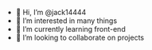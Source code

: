 - 👋 Hi, I’m @jack14444
- 👀 I’m interested in many things
- 🌱 I’m currently learning front-end
- 💞️ I’m looking to collaborate on projects


<!---
jack14444/jack14444 is a ✨ special ✨ repository because its `README.md` (this file) appears on your GitHub profile.
You can click the Preview link to take a look at your changes.
--->
